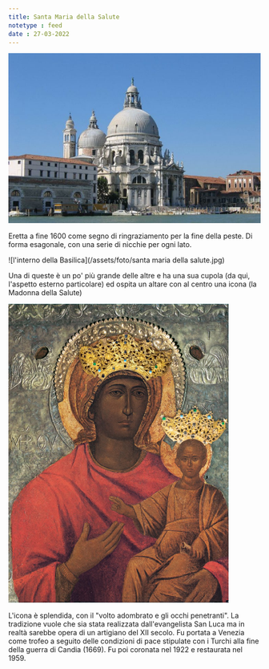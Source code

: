 ```yaml
---
title: Santa Maria della Salute
notetype : feed
date : 27-03-2022
---
```


![l'esterno di Santa Maria della Salute](/assets/img/madonna-della-salute1.jpeg)

Eretta a fine 1600 come segno di ringraziamento per la fine della peste. Di forma esagonale, con una serie di nicchie per ogni lato.

![l'interno della Basilica](/assets/foto/santa maria della salute.jpg)

Una di queste è un po' più grande delle altre e ha una sua cupola (da qui, l'aspetto esterno particolare) ed ospita un altare con al centro una icona (la Madonna della Salute)

![l'icona della Madonna della Salute](/assets/img/madonna.jpeg)

L'icona è splendida, con il "volto adombrato e gli occhi penetranti". La tradizione vuole che sia stata realizzata dall'evangelista San Luca ma in realtà sarebbe opera di un artigiano del XII secolo.
Fu portata a Venezia come trofeo a seguito delle condizioni di pace stipulate con i Turchi alla fine della guerra di Candia (1669). Fu poi coronata nel 1922 e restaurata nel 1959.
